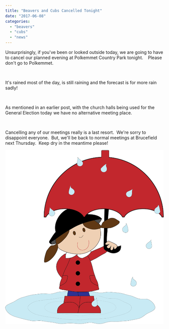 ```yaml
---
title: "Beavers and Cubs Cancelled Tonight"
date: "2017-06-08"
categories: 
  - "beavers"
  - "cubs"
  - "news"
---
```


Unsurprisingly, if you've been or looked outside today, we are going to have to cancel our planned evening at Polkemmet Country Park tonight.    Please don't go to Polkemmet.

 

It's rained most of the day, is still raining and the forecast is for more rain sadly!

 

As mentioned in an earlier post, with the church halls being used for the General Election today we have no alternative meeting place.

 

Cancelling any of our meetings really is a last resort.  We're sorry to disappoint everyone.  But, we'll be back to normal meetings at Brucefield next Thursday.  Keep dry in the meantime please!

![Image result for soaked with water cartoon](images/Cartoon-Girl-In-The-Rain.png "View source image")

